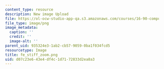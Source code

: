 ```yaml
---
content_type: resource
description: New image Upload
file: https://ol-ocw-studio-app-qa.s3.amazonaws.com/courses/16-90-computational-methods-in-aerospace-engineering-spring-2014/d07c23e643e4df4c1d7172833d2ea8a3_fe_stiff_zoom.png
file_type: image/png
image_metadata:
  caption: ''
  credit: ''
  image-alt: ''
parent_uid: 935324e3-1ab2-cb57-9059-0ba1f034fcd5
resourcetype: Image
title: fe_stiff_zoom.png
uid: d07c23e6-43e4-df4c-1d71-72833d2ea8a3
---
```


